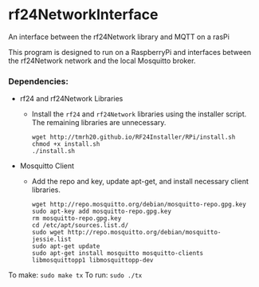# rf24NetworkInterface
An interface between the rf24Network library and MQTT on a rasPi

This program is designed to run on a RaspberryPi and interfaces between the rf24Network network and the local Mosquitto broker.

### Dependencies:
* rf24 and rf24Network Libraries
	* Install the `rf24` and `rf24Network` libraries using the installer script. The remaining libraries are unnecessary.

		~~~
		wget http://tmrh20.github.io/RF24Installer/RPi/install.sh
		chmod +x install.sh
		./install.sh
		~~~

* Mosquitto Client
	* Add the repo and key, update apt-get, and install necessary client libraries.

		~~~
		wget http://repo.mosquitto.org/debian/mosquitto-repo.gpg.key
		sudo apt-key add mosquitto-repo.gpg.key
		rm mosquitto-repo.gpg.key
		cd /etc/apt/sources.list.d/
		sudo wget http://repo.mosquitto.org/debian/mosquitto-jessie.list
		sudo apt-get update
		sudo apt-get install mosquitto mosquitto-clients libmosquittopp1 libmosquittopp-dev
		~~~

To make: `sudo make tx`
To run: `sudo ./tx`